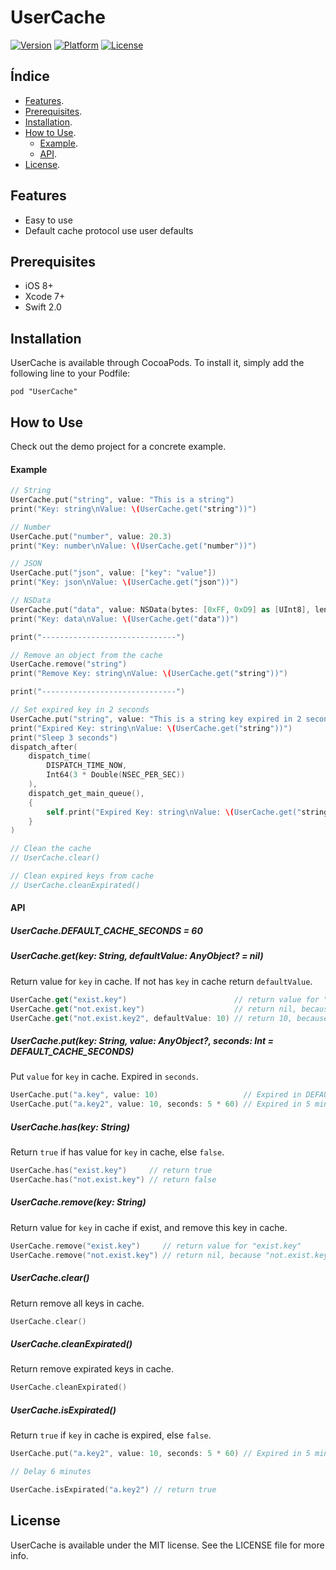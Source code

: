 UserCache
=========
[![Version](http://img.shields.io/cocoapods/v/UserCache.svg?style=flat)](http://cocoapods.org/pods/UserCache) [![Platform](http://img.shields.io/cocoapods/p/UserCache.svg?style=flat)](http://cocoapods.org/pods/UserCache) [![License](http://img.shields.io/cocoapods/l/UserCache.svg?style=flat)](LICENSE)


Índice
------

* [Features][features].
* [Prerequisites][prerequisites].
* [Installation][Installation].
* [How to Use][how_to_use].
    + [Example][how_to_use_example].
    + [API][how_to_use_api].
* [License][license].


Features
--------
* Easy to use
* Default cache protocol use user defaults


Prerequisites
-------------
* iOS 8+
* Xcode 7+
* Swift 2.0


Installation
------------
UserCache is available through CocoaPods. To install it, simply add the following line to your Podfile:
```
pod "UserCache"
```


How to Use
----------
Check out the demo project for a concrete example.

#### Example
``` swift
// String
UserCache.put("string", value: "This is a string")
print("Key: string\nValue: \(UserCache.get("string"))")

// Number
UserCache.put("number", value: 20.3)
print("Key: number\nValue: \(UserCache.get("number"))")

// JSON
UserCache.put("json", value: ["key": "value"])
print("Key: json\nValue: \(UserCache.get("json"))")

// NSData
UserCache.put("data", value: NSData(bytes: [0xFF, 0xD9] as [UInt8], length: 2))
print("Key: data\nValue: \(UserCache.get("data"))")

print("------------------------------")

// Remove an object from the cache
UserCache.remove("string")
print("Remove Key: string\nValue: \(UserCache.get("string"))")

print("------------------------------")

// Set expired key in 2 seconds
UserCache.put("string", value: "This is a string key expired in 2 seconds", seconds: 2)
print("Expired Key: string\nValue: \(UserCache.get("string"))")
print("Sleep 3 seconds")
dispatch_after(
    dispatch_time(
        DISPATCH_TIME_NOW,
        Int64(3 * Double(NSEC_PER_SEC))
    ),
    dispatch_get_main_queue(),
    {
        self.print("Expired Key: string\nValue: \(UserCache.get("string"))")
    }
)

// Clean the cache
// UserCache.clear()

// Clean expired keys from cache
// UserCache.cleanExpirated()
```

#### API

##### UserCache.DEFAULT_CACHE_SECONDS = 60

##### UserCache.get(key: String, defaultValue: AnyObject? = nil)

Return value for `key` in cache. If not has `key` in cache return `defaultValue`.

```swift
UserCache.get("exist.key")                        // return value for "exist.key"
UserCache.get("not.exist.key")                    // return nil, because "not.exist.key" not exist in cache
UserCache.get("not.exist.key2", defaultValue: 10) // return 10, because "not.exist.key" not exist in cache, but defaultValue is set
```

##### UserCache.put(key: String, value: AnyObject?, seconds: Int = DEFAULT_CACHE_SECONDS)

Put `value` for `key` in cache. Expired in `seconds`.

```swift
UserCache.put("a.key", value: 10)                   // Expired in DEFAULT_CACHE_SECONDS
UserCache.put("a.key2", value: 10, seconds: 5 * 60) // Expired in 5 minutes
```

##### UserCache.has(key: String)

Return `true` if has value for `key` in cache, else `false`.

```swift
UserCache.has("exist.key")     // return true
UserCache.has("not.exist.key") // return false
```

##### UserCache.remove(key: String)

Return value for `key` in cache if exist, and remove this key in cache.

```swift
UserCache.remove("exist.key")     // return value for "exist.key"
UserCache.remove("not.exist.key") // return nil, because "not.exist.key" not exist in cache
```

##### UserCache.clear()

Return remove all keys in cache.

```swift
UserCache.clear()
```

##### UserCache.cleanExpirated()

Return remove expirated keys in cache.

```swift
UserCache.cleanExpirated()
```

##### UserCache.isExpirated()

Return `true` if `key` in cache is expired, else `false`.

```swift
UserCache.put("a.key2", value: 10, seconds: 5 * 60) // Expired in 5 minutes

// Delay 6 minutes

UserCache.isExpirated("a.key2") // return true
```

License
-------
UserCache is available under the MIT license. See the LICENSE file for more info.

<!-- deep links -->
[features]: #features
[screenshots]: #screen-shots
[prerequisites]: #prerequisites
[installation]: #installation
[how_to_use]: #how-to-use
[how_to_use_example]: #example
[how_to_use_api]: #api
[license]: #license
